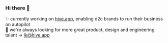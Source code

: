 ### Hi there 👋

✨ currently working on [hive.app](https://www.hive.app), enabling d2c brands to run their business on autopilot <br>
🎨 we're always looking for more great product, design and engineering talent → lk@hive.app

<!--
**lukasklinser/lukasklinser** is a ✨ _special_ ✨ repository because its `README.md` (this file) appears on your GitHub profile.

Here are some ideas to get you started:

- 🔭 I’m currently working on ...
- 🌱 I’m currently learning ...
- 👯 I’m looking to collaborate on ...
- 🤔 I’m looking for help with ...
- 💬 Ask me about ...
- 📫 How to reach me: ...
- 😄 Pronouns: ...
- ⚡ Fun fact: ...
-->
